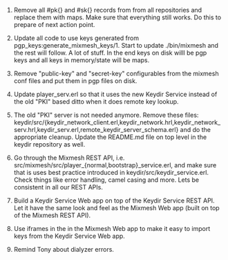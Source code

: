 1. Remove all #pk{} and #sk{} records from from all repositories and
replace them with maps. Make sure that everything still works. Do this
to prepare of next action point.

1. Update all code to use keys generated from
pgp_keys:generate_mixmesh_keys/1. Start to update ./bin/mixmesh and 
the rest will follow. A lot of stuff. In the end keys on disk willl be
pgp keys and all keys in memory/state will be maps.

1. Remove "public-key" and "secret-key" configurables from the mixmesh
conf files and put them in pgp files on disk.

1. Update player_serv.erl so that it uses the new Keydir Service
instead of the old "PKI" based ditto when it does remote key lookup.

1. The old "PKI" server is not needed anymore. Remove these files:
keydir/src/{keydir_network_client.erl,keydir_network.hrl,keydir_network_serv.hrl,keydir_serv.erl,remote_keydir_server_schema.erl}
and do the appropriate cleanup. Update the README.md file on top level
in the keydir repository as well.

1. Go through the Mixmesh REST API,
i.e. src/mixmesh/src/player_{normal,bootstrap}_service.erl, and make
sure that is uses best practice introduced in
keydir/src/keydir_service.erl. Check things like error handling, camel
casing and more. Lets be consistent in all our REST APIs.

1. Build a Keydir Service Web app on top of the Keydir Service REST
API. Let it have the same look and feel as the Mixmesh Web app (built
on top of the Mixmesh REST API).

1. Use iframes in the in the Mixmesh Web app to make it easy to import
keys from the Keydir Service Web app.

1. Remind Tony about dialyzer errors.
